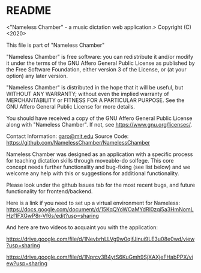 # README
<"Nameless Chamber" - a music dictation web application.>
    Copyright (C) <2020>  <Garo Saraydarian>

This file is part of "Nameless Chamber"
    
"Nameless Chamber" is free software: you can redistribute it and/or modify
it under the terms of the GNU Affero General Public License as published by the Free Software Foundation, either version 3 of the License, or
(at your option) any later version.

"Nameless Chamber" is distributed in the hope that it will be useful,
but WITHOUT ANY WARRANTY; without even the implied warranty of
MERCHANTABILITY or FITNESS FOR A PARTICULAR PURPOSE.  See the
GNU Affero General Public License for more details.

You should have received a copy of the GNU Affero General Public License
along with "Nameless Chamber".  If not, see	<https://www.gnu.org/licenses/>.

Contact Information: garo@mit.edu 
Source Code: https://github.com/NamelessChamber/NamelessChamber




Nameless Chamber was designed as an application with a specific process
for teaching dictation skills through moveable-do solfege. This core concept needs
further functionality and bug-fixing (see list below) and we welcome any help with this
or suggestions for additional functionality.

Please look under the github Issues tab for the most recent bugs, and future
functionality for frontend/backend.


Here is a link if you need to set up a virtual environment for Nameless:
https://docs.google.com/document/d/15KqQYoWOaMYdRl0zqi5a3HmNomLHzf1FXGwP8r-Vf6s/edit?usp=sharing

And here are two videos to acquaint you with the application:

https://drive.google.com/file/d/1NevbrhLLVg9w0qifJinui9LE3u08e0wd/view?usp=sharing

https://drive.google.com/file/d/1Nprcv3B4ytS6KuGmh9SjXAXjeFHabPPX/view?usp=sharing




